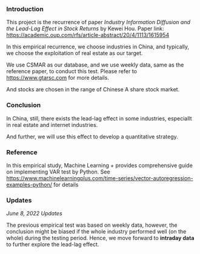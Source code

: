 ### Introduction
This project is the recurrence of paper *Industry Information Diffusion and the Lead-Lag Effect in Stock Returns* by Kewei Hou. Paper link: https://academic.oup.com/rfs/article-abstract/20/4/1113/1615954

In this empirical recurrence, we choose industries in China, and typically, we choose the exploitation of real estate as our target.

We use CSMAR as our database, and we use weekly data, same as the reference paper, to conduct this test. Please refer to https://www.gtarsc.com for more details.

And stocks are chosen in the range of Chinese A share stock market.

### Conclusion
In China, still, there exists the lead-lag effect in some industries, especiallt in real estate and internet industries.

And further, we will use this effect to develop a quantitative strategy.

### Reference
In this empirical study, Machine Learning + provides comprehensive guide on implementing VAR test by Python. See https://www.machinelearningplus.com/time-series/vector-autoregression-examples-python/ for details

### Updates
*June 8, 2022 Updates*     

The previous empirical test was based on weekly data, however, the conclusion might be biased if the whole industry performed well (on the whole) during the testing period. Hence, we move forward to **intraday data** to further explore the lead-lag effect.
